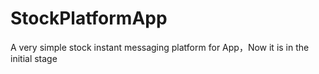 # StockPlatformApp
A very simple stock instant messaging platform for App，Now it is in the initial stage
